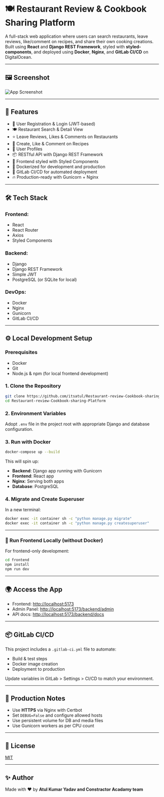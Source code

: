 # 🍽️ Restaurant Review & Cookbook Sharing Platform

A full-stack web application where users can search restaurants, leave reviews, like/comment on recipes, and share their own cooking creations. Built using **React** and **Django REST Framework**, styled with **styled-components**, and deployed using **Docker**, **Nginx**, and **GitLab CI/CD** on DigitalOcean.

---

## 🖼️ Screenshot

![App Screenshot](./sscreenshot.png)

---

## 🚀 Features

- 🔐 User Registration & Login (JWT-based)
- 🍽️ Restaurant Search & Detail View
- ⭐ Leave Reviews, Likes & Comments on Restaurants
- 📖 Create, Like & Comment on Recipes
- 👤 User Profiles
- 📦 RESTful API with Django REST Framework
- 💅 Frontend styled with Styled Components
- 🐳 Dockerized for development and production
- 🚀 GitLab CI/CD for automated deployment
- 🔥 Production-ready with Gunicorn + Nginx

---

## 🛠 Tech Stack

### Frontend:

- React
- React Router
- Axios
- Styled Components

### Backend:

- Django
- Django REST Framework
- Simple JWT
- PostgreSQL (or SQLite for local)

### DevOps:

- Docker
- Nginx
- Gunicorn
- GitLab CI/CD

---

## ⚙️ Local Development Setup

### Prerequisites

- Docker
- Git
- Node.js & npm (for local frontend development)

### 1. Clone the Repository

```bash
git clone https://github.com/itsatul/Restaurant-review-Cookbook-sharing-Platform.git
cd Restaurant-review-Cookbook-sharing-Platform
```

### 2. Environment Variables

Adopt `.env` file in the project root with appropriate Django and database configuration.

### 3. Run with Docker

```bash
docker-compose up --build
```

This will spin up:

- **Backend**: Django app running with Gunicorn
- **Frontend**: React app
- **Nginx**: Serving both apps
- **Database**: PostgreSQL

### 4. Migrate and Create Superuser

In a new terminal:

```bash
docker exec -it container sh -c "python manage.py migrate"
docker exec -it container sh -c "python manage.py createsuperuser"
```

---

### 🧪 Run Frontend Locally (without Docker)

For frontend-only development:

```bash
cd frontend
npm install
npm run dev
```

---

## 🌍 Access the App

- Frontend: [http://localhost:5173](http://localhost:5173)
- Admin Panel: [http://localhost:5173/backend/admin](http://localhost:5173/backend/admin)
- API docs: [http://localhost:5173/backend/docs](http://localhost:5173/backend/docs)

---

## 📦 GitLab CI/CD

This project includes a `.gitlab-ci.yml` file to automate:

- Build & test steps
- Docker image creation
- Deployment to production

Update variables in GitLab > Settings > CI/CD to match your environment.

---

## 🧱 Production Notes

- Use **HTTPS** via Nginx with Certbot
- Set `DEBUG=False` and configure allowed hosts
- Use persistent volume for DB and media files
- Use Gunicorn workers as per CPU count

---

## 📄 License

[MIT](LICENSE)

---

## ✨ Author

Made with ❤️ by **Atul Kumar Yadav and Constractor Acadamy team**
